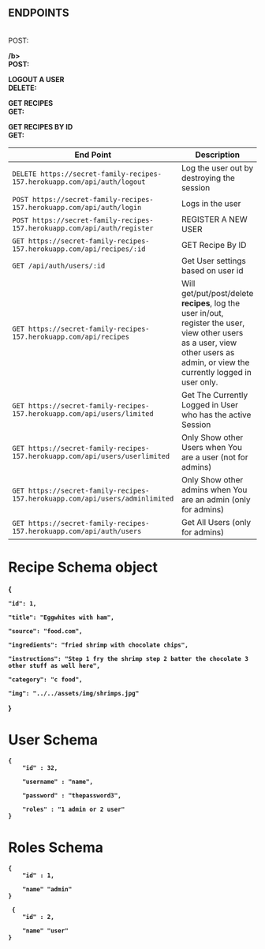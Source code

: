 <h2>ENDPOINTS</h2>

<b></b>
<br/>
POST:

<b>/b>
<br/>
POST: 

<b>LOGOUT A USER</b>
<br/>
DELETE: 

  
<b>GET RECIPES</b>
<br/>
GET: 

<b>GET RECIPES BY ID</b>
<br/>
GET: 

| End Point | Description |
| --- | --- |
| `DELETE https://secret-family-recipes-157.herokuapp.com/api/auth/logout` | Log the user out by destroying the session | 
| `POST https://secret-family-recipes-157.herokuapp.com/api/auth/login` | Logs in the user |
| `POST https://secret-family-recipes-157.herokuapp.com/api/auth/register ` | REGISTER A NEW USER |
| `GET https://secret-family-recipes-157.herokuapp.com/api/recipes/:id` | GET Recipe By ID |
| `GET /api/auth/users/:id` | Get User settings based on user id | 
| `GET https://secret-family-recipes-157.herokuapp.com/api/recipes` | Will get/put/post/delete **recipes**, log the user in/out, register the user, view other users as a user, view other users as admin, or view the currently logged in user only. |
| `GET https://secret-family-recipes-157.herokuapp.com/api/users/limited` | Get The Currently Logged in User who has the active Session |
| `GET https://secret-family-recipes-157.herokuapp.com/api/users/userlimited` | Only Show other Users when You are a user (not for admins) |
| `GET https://secret-family-recipes-157.herokuapp.com/api/users/adminlimited` | Only Show other admins when You are an admin (only for admins) |
| `GET https://secret-family-recipes-157.herokuapp.com/api/auth/users` | Get All Users (only for admins) | 

# Recipe Schema object

{

    "id": 1,

    "title": "Eggwhites with ham",

    "source": "food.com",

    "ingredients": "fried shrimp with chocolate chips",

    "instructions": "Step 1 fry the shrimp step 2 batter the chocolate 3 other stuff as well here",

    "category": "c food",

    "img": "../../assets/img/shrimps.jpg"
    
}

# User Schema
    {
        "id" : 32,
        
        "username" : "name",

        "password" : "thepassword3",

        "roles" : "1 admin or 2 user"
    }


# Roles Schema


    {
        "id" : 1,

        "name" "admin"
    }

     {
        "id" : 2,

        "name" "user"
    }
